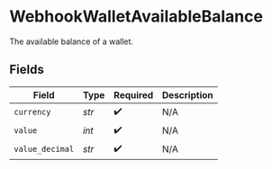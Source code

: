 # WebhookWalletAvailableBalance

The available balance of a wallet.


## Fields

| Field              | Type               | Required           | Description        |
| ------------------ | ------------------ | ------------------ | ------------------ |
| `currency`         | *str*              | :heavy_check_mark: | N/A                |
| `value`            | *int*              | :heavy_check_mark: | N/A                |
| `value_decimal`    | *str*              | :heavy_check_mark: | N/A                |